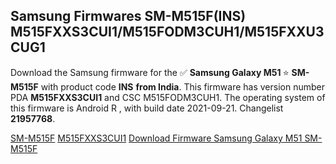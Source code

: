 <h2>Samsung Firmwares SM-M515F(INS) M515FXXS3CUI1/M515FODM3CUH1/M515FXXU3CUG1</h2>
Download the Samsung firmware for the ✅ <strong>Samsung Galaxy M51 </strong> ⭐ <strong>SM-M515F</strong> with product code <strong>INS</strong> <strong> from India</strong>. This firmware has version number PDA <strong>M515FXXS3CUI1</strong> and CSC M515FODM3CUH1. The operating system of this firmware is Android R , with build date 2021-09-21. Changelist <strong>21957768</strong>.


[SM-M515F](https://samfirm.shop/samsung/model/SM-M515F)
[M515FXXS3CUI1](https://samfirm.shop/samsung/pda/M515FXXS3CUI1)
[Download Firmware Samsung Galaxy M51 SM-M515F](https://samfirm.shop/samsung/firmware/458310)
